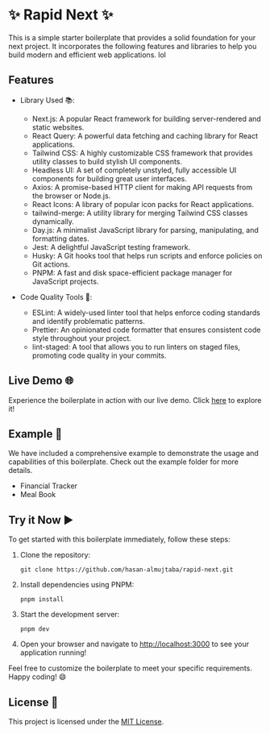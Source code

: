 ✨ Rapid Next ✨
=======================

This is a simple starter boilerplate that provides a solid foundation for your next project. It incorporates the following features and libraries to help you build modern and efficient web applications. lol

Features
--------

-   Library Used 📚:

    -   Next.js: A popular React framework for building server-rendered and static websites.
    -   React Query: A powerful data fetching and caching library for React applications.
    -   Tailwind CSS: A highly customizable CSS framework that provides utility classes to build stylish UI components.
    -   Headless UI: A set of completely unstyled, fully accessible UI components for building great user interfaces.
    -   Axios: A promise-based HTTP client for making API requests from the browser or Node.js.
    -   React Icons: A library of popular icon packs for React applications.
    -   tailwind-merge: A utility library for merging Tailwind CSS classes dynamically.
    -   Day.js: A minimalist JavaScript library for parsing, manipulating, and formatting dates.
    -   Jest: A delightful JavaScript testing framework.
    -   Husky: A Git hooks tool that helps run scripts and enforce policies on Git actions.
    -   PNPM: A fast and disk space-efficient package manager for JavaScript projects.
-   Code Quality Tools 🧰:

    -   ESLint: A widely-used linter tool that helps enforce coding standards and identify problematic patterns.
    -   Prettier: An opinionated code formatter that ensures consistent code style throughout your project.
    -   lint-staged: A tool that allows you to run linters on staged files, promoting code quality in your commits.

Live Demo 🌐
------------

Experience the boilerplate in action with our live demo. Click [here](https://example.com/) to explore it!

Example 🚀
----------

We have included a comprehensive example to demonstrate the usage and capabilities of this boilerplate. Check out the example folder for more details.

- Financial Tracker
- Meal Book

Try it Now ▶️
-------------

To get started with this boilerplate immediately, follow these steps:

1.  Clone the repository:

    ```
    git clone https://github.com/hasan-almujtaba/rapid-next.git
    ```

2.  Install dependencies using PNPM:

    ```
    pnpm install
    ```

3.  Start the development server:

    ```
    pnpm dev
    ```

4.  Open your browser and navigate to [http://localhost:3000](http://localhost:3000/) to see your application running!

Feel free to customize the boilerplate to meet your specific requirements. Happy coding! 😄

License 📝
----------

This project is licensed under the [MIT License](https://chat.openai.com/LICENSE).
